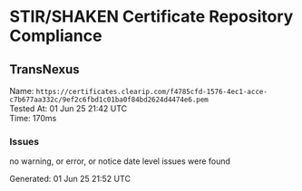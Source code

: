 # STIR/SHAKEN Certificate Repository Compliance

## TransNexus

Name: `https://certificates.clearip.com/f4785cfd-1576-4ec1-acce-c7b677aa332c/9ef2c6fbd1c01ba0f84bd2624d4474e6.pem`\
Tested At: 01 Jun 25 21:42 UTC\
Time: 170ms

### Issues

no warning, or error, or notice date level issues were found

Generated: 01 Jun 25 21:52 UTC
